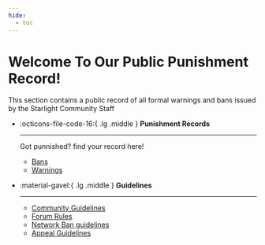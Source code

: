 ```yaml
---
hide:
  - toc
---
```


# Welcome To Our Public Punishment Record!

This section contains a public record of all formal warnings and bans issued by the Starlight Community Staff

<div class="grid cards" markdown>

-   :octicons-file-code-16:{ .lg .middle } __Punishment Records__

    ---

    Got punnished? find your record here!

    - [Bans](/hub/actions/bans/SCH-012-INB/)
    - [Warnings](/hub/actions/warnings/)

-   :material-gavel:{ .lg .middle } __Guidelines__

    ---

    - [Community Guidelines](/hub/actions/general-guidelines)
    - [Forum Rules](/hub/actions/forum-guidelines)
    - [Network Ban guidelines](/hub/actions/network-bans)
    - [Appeal Guidelines](/hub/actions/appeal-guidelines)


</div>